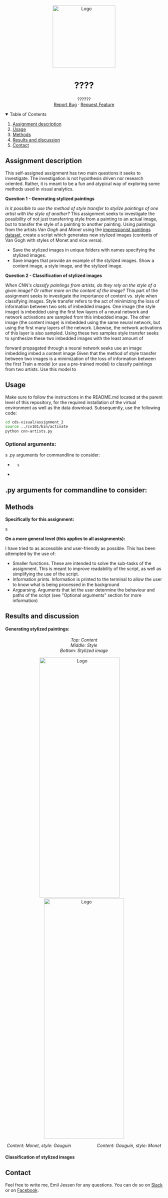 <!-- PROJECT LOGO -->
<br />
<p align="center">
  <a href="https://github.com/emiltj/cds-visual-exam">
    <img src="../README_images/vis_logo.png" alt="Logo" width="200" height="200">
  </a>
  <h1 align="center">????</h1>

  <p align="center">
    ??????
    <br />
    <a href="https://github.com/emiltj/cds-visual-exam/issues">Report Bug</a>
    ·
    <a href="https://github.com/emiltj/cds-visual-exam/issues">Request Feature</a>
  </p>
</p>

<!-- TABLE OF CONTENTS -->
<details open="open">
  <summary>Table of Contents</summary>
  <ol>
    <li><a href="#assignment-description">Assignment description</a></li>
    <li><a href="#usage">Usage</a></li>
    <li><a href="#methods">Methods</a></li>
    <li><a href="#results-and-discussion">Results and discussion</a></li>
    <li><a href="#contact">Contact</a></li>
  </ol>
</details>

<!-- ASSIGNMENT DESCRIPTION -->
## Assignment description

This self-assigned assignment has two main questions it seeks to investigate. The investigation is not hypothesis driven nor research oriented. Rather, it is meant to be a fun and atypical way of exploring some methods used in visual analytics.

**Question 1 - Generating stylized paintings**

_Is it possible to use the method of style transfer to stylize paintings of one artist with the style of another?_ 
This assignment seeks to investigate the possibility of not just transferring style from a painting to an actual image, but to transfer the style of a painting to another painting. Using paintings from the artists _Van Gogh_ and _Monet_ using the [impressionist paintings dataset](https://www.kaggle.com/delayedkarma/impressionist-classifier-data), create a script which generates new stylized images (contents of Van Gogh with styles of Monet and vice versa).
- Save the stylized images in unique folders with names specifying the stylized images.
- Save images that provide an example of the stylized images. Show a content image, a style image, and the stylized image.

**Question 2 - Classification of stylized images**

_When CNN's classify paintings from artists, do they rely on the style of a given image? Or rather more on the content of the image?_ This part of the assignment seeks to investigate the importance of content vs. style when classifying images. Style transfer refers to the act of minimizing the loss of information between two sets of imbedded images. One image (the style image) is imbedded using the first few layers of a neural network and network activations are sampled from this imbedded image. The other image (the content image) is imbedded using the same neural network, but using the first many layers of the network. Likewise, the network activations of this layer is also sampled. Using these two samples style transfer seeks to synthesize these two imbedded images with the least amount of 

forward propagated through a neural network seeks use an image imbedding imbed a content image Given that the method of style transfer between two images is a minimization of the loss of information between the first
Train a model (or use a pre-trained model) to classify paintings from two artists. Use this model to 


<!-- USAGE -->
## Usage

Make sure to follow the instructions in the README.md located at the parent level of this repository, for the required installation of the virtual environment as well as the data download.
Subsequently, use the following code:

```bash
cd cds-visual/assignment_2
source ../cv101/bin/activate
python cnn-artists.py
```

### Optional arguments:
s
.py arguments for commandline to consider:
-       s
-       
.py arguments for commandline to consider:
-       

<!-- METHODS -->
## Methods

**Specifically for this assignment:**

s

**On a more general level (this applies to all assignments):**

I have tried to as accessible and user-friendly as possible. This has been attempted by the use of:
- Smaller functions. These are intended to solve the sub-tasks of the assignment. This is meant to improve readability of the script, as well as simplifying the use of the script.
- Information prints. Information is printed to the terminal to allow the user to know what is being processed in the background
- Argparsing. Arguments that let the user determine the behaviour and paths of the script (see "Optional arguments" section for more information)


<!-- RESULTS AND DISCUSSION -->
## Results and discussion

#### Generating stylized paintings:
<p align="center">
<em>
Top: Content
<br/>
Middle: Style
<br/>
Bottom: Stylized image
</em>
<br/>
</p>
<p align="center"><a href="https://github.com/emiltj/cds-visual-exam/blob/main/assignment_self/out/example_11.jpg"><img src="./out/example_11.jpg" alt="Logo" width="256" height="768"></a>&nbsp; &nbsp; &nbsp; &nbsp;<a href="https://github.com/emiltj/cds-visual-exam/blob/main/assignment_self/out/example_1.jpg"><img src="./out/example_1.jpg" alt="Logo" width="256" height="768"></a></p>
<p align="center"><em>Content: Monet, style: Gauguin  &nbsp; &nbsp; &nbsp; &nbsp; &nbsp; &nbsp; &nbsp; &nbsp; &nbsp; &nbsp; Content: Gauguin, style: Monet</em><p/>

#### Classification of stylized images


<!-- CONTACT -->
## Contact

Feel free to write me, Emil Jessen for any questions.
You can do so on [Slack](https://app.slack.com/client/T01908QBS9X/D01A1LFRDE0) or on [Facebook](https://www.facebook.com/emil.t.jessen/).
